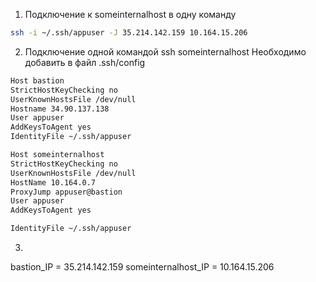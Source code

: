 1. Подключение к someinternalhost в одну команду
```bash
ssh -i ~/.ssh/appuser -J 35.214.142.159 10.164.15.206
```
2. Подключение одной командой ssh someinternalhost
Необходимо добавить в файл .ssh/config

```bash
Host bastion
StrictHostKeyChecking no
UserKnownHostsFile /dev/null
Hostname 34.90.137.138
User appuser
AddKeysToAgent yes
IdentityFile ~/.ssh/appuser

Host someinternalhost
StrictHostKeyChecking no
UserKnownHostsFile /dev/null
HostName 10.164.0.7
ProxyJump appuser@bastion
User appuser
AddKeysToAgent yes

IdentityFile ~/.ssh/appuser

```
3.
bastion_IP = 35.214.142.159
someinternalhost_IP = 10.164.15.206